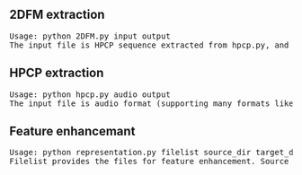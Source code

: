 ## 2DFM extraction
<pre>Usage: python 2DFM.py input output
The input file is HPCP sequence extracted from hpcp.py, and the output file is .npy format.
</pre>

## HPCP extraction
<pre>Usage: python hpcp.py audio output
The input file is audio format (supporting many formats like wav, mp3, etc.), and the output file is .npy format.
</pre>

## Feature enhancemant
<pre>Usage: python representation.py filelist source_dir target_dir
Filelist provides the files for feature enhancement. Source_dir is the directory containing the files. Target_dir contains the output files. 
</pre>
